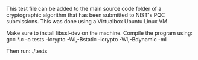 This test file can be added to the main source code folder of a cryptographic algorithm that has been submitted to NIST's PQC submissions. This was done using a Virtualbox Ubuntu Linux VM.

Make sure to install libssl-dev on the machine.
Compile the program using:
gcc *.c -o tests -lcrypto -Wl,-Bstatic -lcrypto -Wl,-Bdynamic -ml

Then run:
./tests

